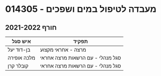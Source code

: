# 014305 - מעבדה לטיפול במים ושפכים

## חורף 2021-2022

| איש סגל | תפקיד |
| ---- | ---- |
| בן-דוד יעל | מרצה - אחראי מקצוע |
| מלכה אופירה | סגל מנהלי - עם הרשאות מרצה אחראי |
| קובלר קרן | סגל מנהלי - עם הרשאות מרצה אחראי |

